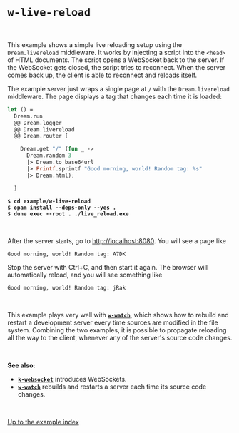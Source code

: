 # `w-live-reload`

<br>

This example shows a simple live reloading setup using the `Dream.livereload`
middleware. It works by injecting a script into the `<head>` of HTML documents.
The script opens a WebSocket back to the server. If the WebSocket gets closed,
the script tries to reconnect. When the server comes back up, the client is able
to reconnect and reloads itself.

The example server just wraps a single page at `/` with the `Dream.livereload` middleware. The page
displays a tag that changes each time it is loaded:

```ocaml
let () =
  Dream.run
  @@ Dream.logger
  @@ Dream.livereload
  @@ Dream.router [

    Dream.get "/" (fun _ ->
      Dream.random 3
      |> Dream.to_base64url
      |> Printf.sprintf "Good morning, world! Random tag: %s"
      |> Dream.html);

  ]
```

<pre><code><b>$ cd example/w-live-reload</b>
<b>$ opam install --deps-only --yes .</b>
<b>$ dune exec --root . ./live_reload.exe</b>
</code></pre>

<br>

After the server starts, go to [http://localhost:8080](http://localhost:8080).
You will see a page like

```
Good morning, world! Random tag: A7DK
```

Stop the server with Ctrl+C, and then start it again. The browser will
automatically reload, and you will see something like

```
Good morning, world! Random tag: jRak
```

<br>

This example plays very well with [**`w-watch`**](../w-watch#folders-and-files), which shows
how to rebuild and restart a development server every time sources are modified
in the file system. Combining the two examples, it is possible to propagate
reloading all the way to the client, whenever any of the server's source code
changes.

<br>

**See also:**

- [**`k-websocket`**](../k-websocket#folders-and-files) introduces WebSockets.
- [**`w-watch`**](../w-watch#folders-and-files) rebuilds and restarts a server each
  time its source code changes.

<br>

[Up to the example index](../#examples)
